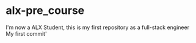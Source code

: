 # alx-pre_course
I'm now a ALX Student, this is my first repository as a full-stack engineer
My first commit'
